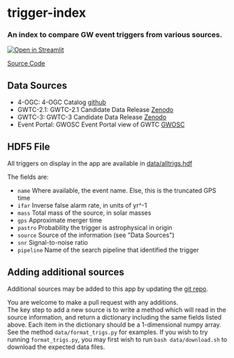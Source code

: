 # trigger-index

### An index to compare GW event triggers from various sources.

[![Open in Streamlit](https://static.streamlit.io/badges/streamlit_badge_black_white.svg)](https://share.streamlit.io/jkanner/trigger-index/main/app.py)

[Source Code](https://github.com/jkanner/trigger-index)


## Data Sources

 * 4-OGC: 4-OGC Catalog [github](https://github.com/gwastro/4-ogc)
 * GWTC-2.1: GWTC-2.1 Candidate Data Release [Zenodo](https://zenodo.org/record/5759108)
 * GWTC-3:   GWTC-3 Candidate Data Release   [Zenodo](https://zenodo.org/record/5546665)
 * Event Portal: GWOSC Event Portal view of GWTC [GWOSC](https://www.gw-openscience.org/eventapi/html/GWTC/)

## HDF5 File

All triggers on display in the app are available in [data/alltrigs.hdf](https://github.com/jkanner/trigger-index/tree/main/data)

The fields are:

 * `name`   Where available, the event name.  Else, this is the truncated GPS time
 * `ifar`   Inverse false alarm rate, in units of yr^-1
 * `mass`   Total mass of the source, in solar masses
 * `gps`    Approximate merger time
 * `pastro` Probability the trigger is astrophysical in origin
 * `source` Source of the information (see "Data Sources")
 * `snr`    Signal-to-noise ratio
 * `pipeline` Name of the search pipeline that identified the trigger
 
## Adding additional sources

Additional sources may be added to this app by updating the [git repo](https://github.com/jkanner/trigger-index).

You are welcome to make a pull request with any additions.  
The key step to add a new source is to write a method which will read in the source information, and return 
a dictionary including the same fields listed above.  Each item in the dictionary should
be a 1-dimensional numpy array.  See the method `data/format_trigs.py` for examples.  If you 
wish to try running `format_trigs.py`, you may first wish to run `bash data/download.sh` to
download the expected data files.






